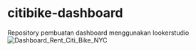 # citibike-dashboard
Repository pembuatan dashboard menggunakan lookerstudio
![Dashboard_Rent_Citi_Bike_NYC](Dashboard_Rent_Citi_Bike_NYC.JPEG "Dashboard View")
